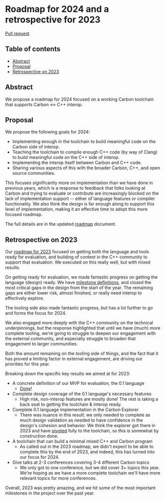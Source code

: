 # Roadmap for 2024 and a retrospective for 2023

<!--
Part of the Carbon Language project, under the Apache License v2.0 with LLVM
Exceptions. See /LICENSE for license information.
SPDX-License-Identifier: Apache-2.0 WITH LLVM-exception
-->

[Pull request](https://github.com/carbon-language/carbon-lang/pull/3564)

<!-- toc -->

## Table of contents

-   [Abstract](#abstract)
-   [Proposal](#proposal)
-   [Retrospective on 2023](#retrospective-on-2023)

<!-- tocstop -->

## Abstract

We propose a roadmap for 2024 focused on a working Carbon toolchain that
supports Carbon ↔ C++ interop.

## Proposal

We propose the following goals for 2024:

-   Implementing enough in the toolchain to build meaningful code on the Carbon
    side of interop.
-   Teaching the toolchain to compile enough C++ code (by way of Clang) to build
    meaningful code on the C++ side of interop.
-   Implementing the interop itself between Carbon and C++ code.
-   Sharing various aspects of this with the broader Carbon, C++, and open
    source communities.

This focuses significantly more on implementation than we have done in previous
years, which is a response to feedback that folks looking at Carbon and trying
to evaluate or contribute are increasingly blocked on the lack of implementation
support -- either of language features or compiler functionality. We also think
the design is far enough along to support this level of implementation, making
it an effective time to adopt this more focused roadmap.

The full details are in the updated [roadmap] document.

[roadmap]: /docs/project/roadmap.md

## Retrospective on 2023

Our [roadmap for 2023] focused on getting both the language and tools ready for
evaluation, and building of context in the C++ community to support that
evaluation. We executed on this really well, but with mixed results.

[Roadmap for 2023]:
    https://github.com/carbon-language/carbon-lang/blob/840cb1bed7cf9bd57e000cb4a61e986c383d3038/docs/project/roadmap.md

On getting ready for evaluation, we made fantastic progress on getting the
language (design) ready. We have [milestone definitions], and closed the most
critical gaps in the design from the start of the year. The remaining gaps are
either lower risk, almost finished, or really need interop to effectively
explore.

[milestone definitions]: /docs/project/milestones.md

The tooling side also made fantastic progress, but has a lot further to go and
forms the focus for 2024.

We also engaged more deeply with the C++ community on the technical
underpinnings, but the response highlighted that until we have (much) more
complete tooling, we're going to struggle to deepen our engagement with the
external community, and especially struggle to broaden that engagement to larger
communities.

Both the amount remaining on the tooling side of things, and the fact that it
has proved a limiting factor in external engagement, are driving our priorities
for this year.

Breaking down the specific key results we aimed at for 2023:

-   A concrete definition of our MVP for evaluation, the 0.1 language
    -   [Done][mvp-milestone]!
-   Complete design coverage of the 0.1 language's necessary features
    -   High risk, non-interop features are mostly done! The rest is taking a
        back seat to getting the toolchain & interop ready.
-   Complete 0.1 language implementation in the Carbon Explorer
    -   There was nuance in this result: we only needed to complete as much
        design validation as needed to have confidence in the design's cohesion
        and behavior. We think the explorer got there in 2023 and have
        [pivoted][toolchain-pivot] fully to the toolchain, so this is somewhat
        by construction done.
-   A toolchain that can build a minimal mixed C++ and Carbon program
    -   As called out in the 2023 roadmap, we didn't expect to be able to
        complete this by the end of 2023, and indeed, this has turned into our
        focus for 2024.
-   Give talks at 2-3 conferences covering 3-4 different Carbon topics
    -   We only got to one conference, but we did cover 3+ topics this year.
        We're hoping as we have a more complete toolchain we'll have more
        relevant topics for more conferences.

[mvp-milestone]:
    /docs/project/milestones.md#milestone-01-a-minimum-viable-product-mvp-for-evaluation
[toolchain-pivot]: /proposals/p3532.md

Overall, 2023 was pretty amazing, and we hit some of the most important
milestones in the project over the past year.
